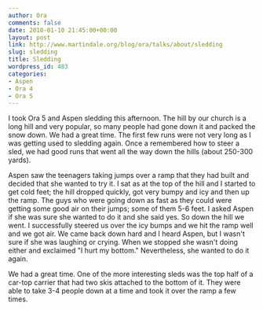 ```yaml
---
author: Ora
comments: false
date: 2010-01-10 21:45:00+00:00
layout: post
link: http://www.martindale.org/blog/ora/talks/about/sledding
slug: sledding
title: Sledding
wordpress_id: 483
categories:
- Aspen
- Ora 4
- Ora 5
---
```


I took Ora 5 and Aspen sledding this afternoon. The hill by our church is a long hill and very popular, so many people had gone down it and packed the snow down. We had a great time. The first few runs were not very long as I was getting used to sledding again. Once a remembered how to steer a sled, we had good runs that went all the way down the hills (about 250-300 yards).  
  
Aspen saw the teenagers taking jumps over a ramp that they had built and decided that she wanted to try it. I sat as at the top of the hill and I started to get cold feet; the hill dropped quickly, got very bumpy and icy and then up the ramp. The guys who were going down as fast as they could were getting some good air on their jumps; some of them 5-6 feet. I asked Aspen if she was sure she wanted to do it and she said yes. So down the hill we went. I successfully steered us over the icy bumps and we hit the ramp well and we got air. We came back down hard and I heard Aspen, but I wasn't sure if she was laughing or crying. When we stopped she wasn't doing either and exclaimed "I hurt my bottom." Nevertheless, she wanted to do it again.  
  
We had a great time. One of the more interesting sleds was the top half of a car-top carrier that had two skis attached to the bottom of it. They were able to take 3-4 people down at a time and took it over the ramp a few times.
